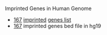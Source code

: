 Imprinted Genes in Human Genome

* [167](167.imprint.gene.txt) [imprinted](frontiersin.org/my-frontiers/overview) [genes list](https://genome.cshlp.org/content/early/2015/05/07/gr.192278.115.abstract)
* [167](imprinted.hg19.bed) imprinted genes bed file in hg19



